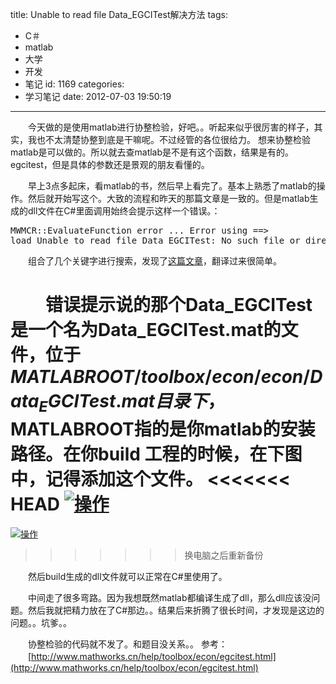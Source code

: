 title: Unable to read file Data_EGCITest解决方法
tags:
  - C＃
  - matlab
  - 大学
  - 开发
  - 笔记
id: 1169
categories:
  - 学习笔记
date: 2012-07-03 19:50:19
---

　　今天做的是使用matlab进行协整检验，好吧。。听起来似乎很厉害的样子，其实，我也不太清楚协整到底是干嘛呢。不过经管的各位很给力。
想来协整检验matlab是可以做的。所以就去查matlab是不是有这个函数，结果是有的。egcitest，但是具体的参数还是景观的朋友看懂的。

　　早上3点多起床，看matlab的书，然后早上看完了。基本上熟悉了matlab的操作。然后就开始写这个。大致的流程和昨天的那篇文章是一致的。但是matlab生成的dll文件在C#里面调用始终会提示这样一个错误。：
<pre class="lang:default decode:true">MWMCR::EvaluateFunction error ... Error using ==&gt; 
load Unable to read file Data_EGCITest: No such file or directory. Error in =&gt; test.m</pre>
　　组合了几个关键字进行搜索，发现了[这篇文章](http://www.mathworks.cn/matlabcentral/answers/33037-matlab-builder-ne-exception-with-supposedly-toolbox-support)，翻译过来很简单。

　　错误提示说的那个Data_EGCITest是一个名为Data_EGCITest.mat的文件，位于$MATLABROOT/toolbox/econ/econ/Data_EGCITest.mat目录下，$MATLABROOT指的是你matlab的安装路径。在你build 工程的时候，在下图中，记得添加这个文件。
<<<<<<< HEAD
[![]({{BASE_PATH}}/images/9f98cf04debe57b3ec360a6b3ae27c8995579770.jpg "操作")](http://leaverimage.b0.upaiyun.com/24000_o.jpg)
=======
[![](/images/9f98cf04debe57b3ec360a6b3ae27c8995579770.jpg "操作")](http://leaverimage.b0.upaiyun.com/24000_o.jpg)
>>>>>>> 换电脑之后重新备份

　　然后build生成的dll文件就可以正常在C#里使用了。

　　中间走了很多弯路。因为我想既然matlab都编译生成了dll，那么dll应该没问题。然后我就把精力放在了C#那边。。结果后来折腾了很长时间，才发现是这边的问题。。坑爹。。

　　协整检验的代码就不发了。和题目没关系。。
参考：
　　[http://www.mathworks.cn/help/toolbox/econ/egcitest.html](http://www.mathworks.cn/help/toolbox/econ/egcitest.html)